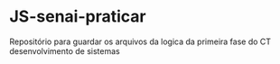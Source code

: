 # JS-senai-praticar
Repositório para guardar os arquivos da logica da primeira fase do CT desenvolvimento de sistemas
